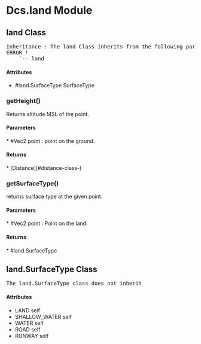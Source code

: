 # Dcs.land Module


## land Class
<pre>
Inheritance : The land Class inherits from the following parents :
ERROR !
	`-- land
</pre>
<h4> Attributes </h4>

* #land.SurfaceType SurfaceType


### getHeight()
Returns altitude MSL of the point.

<h4> Parameters </h4>
* #Vec2 point : point on the ground.

<h4> Returns </h4>
* [Distance](#distance-class-) 


### getSurfaceType()
returns surface type at the given point.

<h4> Parameters </h4>
* #Vec2 point : Point on the land.

<h4> Returns </h4>
* #land.SurfaceType 


## land.SurfaceType Class
<pre>
The land.SurfaceType class does not inherit
</pre>
<h4> Attributes </h4>

* LAND self
* SHALLOW_WATER self
* WATER self
* ROAD self
* RUNWAY self


